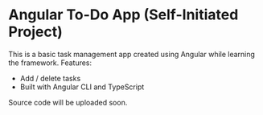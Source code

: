 # Angular To-Do App (Self-Initiated Project)
This is a basic task management app created using Angular while learning the framework.
Features:
- Add / delete tasks
- Built with Angular CLI and TypeScript

Source code will be uploaded soon.
